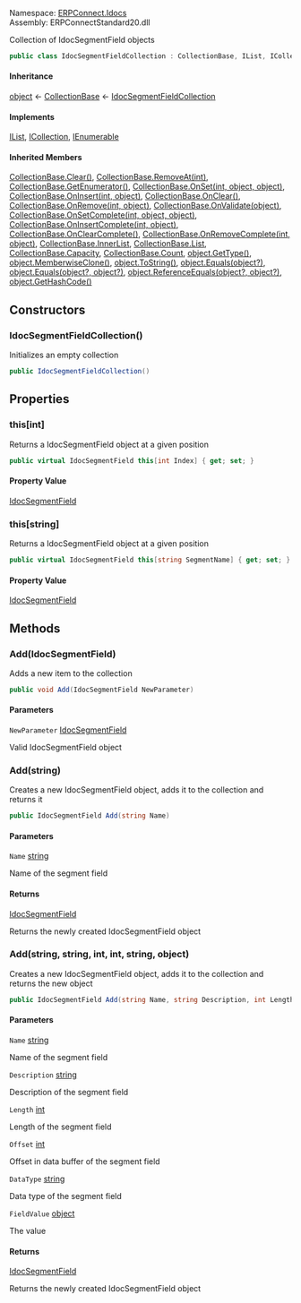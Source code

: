 Namespace: [ERPConnect.Idocs](../)\
Assembly: ERPConnectStandard20.dll

Collection of IdocSegmentField objects

```csharp
public class IdocSegmentFieldCollection : CollectionBase, IList, ICollection, IEnumerable

```

#### Inheritance

[object](https://learn.microsoft.com/dotnet/api/system.object) ← [CollectionBase](https://learn.microsoft.com/dotnet/api/system.collections.collectionbase) ← [IdocSegmentFieldCollection](./)

#### Implements

[IList](https://learn.microsoft.com/dotnet/api/system.collections.ilist), [ICollection](https://learn.microsoft.com/dotnet/api/system.collections.icollection), [IEnumerable](https://learn.microsoft.com/dotnet/api/system.collections.ienumerable)

#### Inherited Members

[CollectionBase.Clear()](https://learn.microsoft.com/dotnet/api/system.collections.collectionbase.clear), [CollectionBase.RemoveAt(int)](https://learn.microsoft.com/dotnet/api/system.collections.collectionbase.removeat), [CollectionBase.GetEnumerator()](https://learn.microsoft.com/dotnet/api/system.collections.collectionbase.getenumerator), [CollectionBase.OnSet(int, object, object)](https://learn.microsoft.com/dotnet/api/system.collections.collectionbase.onset), [CollectionBase.OnInsert(int, object)](https://learn.microsoft.com/dotnet/api/system.collections.collectionbase.oninsert), [CollectionBase.OnClear()](https://learn.microsoft.com/dotnet/api/system.collections.collectionbase.onclear), [CollectionBase.OnRemove(int, object)](https://learn.microsoft.com/dotnet/api/system.collections.collectionbase.onremove), [CollectionBase.OnValidate(object)](https://learn.microsoft.com/dotnet/api/system.collections.collectionbase.onvalidate), [CollectionBase.OnSetComplete(int, object, object)](https://learn.microsoft.com/dotnet/api/system.collections.collectionbase.onsetcomplete), [CollectionBase.OnInsertComplete(int, object)](https://learn.microsoft.com/dotnet/api/system.collections.collectionbase.oninsertcomplete), [CollectionBase.OnClearComplete()](https://learn.microsoft.com/dotnet/api/system.collections.collectionbase.onclearcomplete), [CollectionBase.OnRemoveComplete(int, object)](https://learn.microsoft.com/dotnet/api/system.collections.collectionbase.onremovecomplete), [CollectionBase.InnerList](https://learn.microsoft.com/dotnet/api/system.collections.collectionbase.innerlist), [CollectionBase.List](https://learn.microsoft.com/dotnet/api/system.collections.collectionbase.list), [CollectionBase.Capacity](https://learn.microsoft.com/dotnet/api/system.collections.collectionbase.capacity), [CollectionBase.Count](https://learn.microsoft.com/dotnet/api/system.collections.collectionbase.count), [object.GetType()](https://learn.microsoft.com/dotnet/api/system.object.gettype), [object.MemberwiseClone()](https://learn.microsoft.com/dotnet/api/system.object.memberwiseclone), [object.ToString()](https://learn.microsoft.com/dotnet/api/system.object.tostring), [object.Equals(object?)](<https://learn.microsoft.com/dotnet/api/system.object.equals#system-object-equals(system-object)>), [object.Equals(object?, object?)](<https://learn.microsoft.com/dotnet/api/system.object.equals#system-object-equals(system-object-system-object)>), [object.ReferenceEquals(object?, object?)](https://learn.microsoft.com/dotnet/api/system.object.referenceequals), [object.GetHashCode()](https://learn.microsoft.com/dotnet/api/system.object.gethashcode)

## Constructors

### IdocSegmentFieldCollection()

Initializes an empty collection

```csharp
public IdocSegmentFieldCollection()

```

## Properties

### this[int]

Returns a IdocSegmentField object at a given position

```csharp
public virtual IdocSegmentField this[int Index] { get; set; }

```

#### Property Value

[IdocSegmentField](../ERPConnect.Idocs.IdocSegmentField/)

### this[string]

Returns a IdocSegmentField object at a given position

```csharp
public virtual IdocSegmentField this[string SegmentName] { get; set; }

```

#### Property Value

[IdocSegmentField](../ERPConnect.Idocs.IdocSegmentField/)

## Methods

### Add(IdocSegmentField)

Adds a new item to the collection

```csharp
public void Add(IdocSegmentField NewParameter)

```

#### Parameters

`NewParameter` [IdocSegmentField](../ERPConnect.Idocs.IdocSegmentField/)

Valid IdocSegmentField object

### Add(string)

Creates a new IdocSegmentField object, adds it to the collection and returns it

```csharp
public IdocSegmentField Add(string Name)

```

#### Parameters

`Name` [string](https://learn.microsoft.com/dotnet/api/system.string)

Name of the segment field

#### Returns

[IdocSegmentField](../ERPConnect.Idocs.IdocSegmentField/)

Returns the newly created IdocSegmentField object

### Add(string, string, int, int, string, object)

Creates a new IdocSegmentField object, adds it to the collection and returns the new object

```csharp
public IdocSegmentField Add(string Name, string Description, int Length, int Offset, string DataType, object FieldValue)

```

#### Parameters

`Name` [string](https://learn.microsoft.com/dotnet/api/system.string)

Name of the segment field

`Description` [string](https://learn.microsoft.com/dotnet/api/system.string)

Description of the segment field

`Length` [int](https://learn.microsoft.com/dotnet/api/system.int32)

Length of the segment field

`Offset` [int](https://learn.microsoft.com/dotnet/api/system.int32)

Offset in data buffer of the segment field

`DataType` [string](https://learn.microsoft.com/dotnet/api/system.string)

Data type of the segment field

`FieldValue` [object](https://learn.microsoft.com/dotnet/api/system.object)

The value

#### Returns

[IdocSegmentField](../ERPConnect.Idocs.IdocSegmentField/)

Returns the newly created IdocSegmentField object
